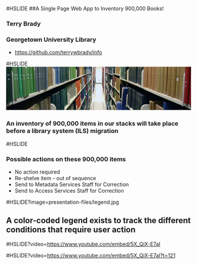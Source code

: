 #HSLIDE
##A Single Page Web App to Inventory 900,000 Books!

### Terry Brady
### Georgetown University Library

- https://github.com/terrywbrady/info

#HSLIDE
![Lauinger Library Stacks](presentation-files/stacks.jpg)

### An inventory of 900,000 items in our stacks will take place before a library system (ILS) migration

#HSLIDE
### Possible actions on these 900,000 items
- No action required
- Re-shelve item - out of sequence
- Send to Metadata Services Staff for Correction
- Send to Access Services Staff for Correction

#HSLIDE?image=presentation-files/legend.jpg
## A color-coded legend exists to track the different conditions that require user action

#HSLIDE?video=https://www.youtube.com/embed/5X_QiX-E7aI

#HSLIDE?video=https://www.youtube.com/embed/5X_QiX-E7aI?t=121
